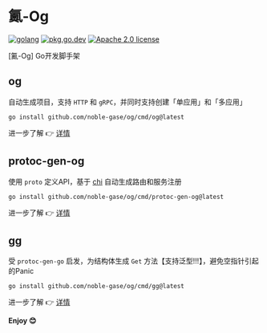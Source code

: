 # 鿫-Og

[![golang](https://img.shields.io/badge/Language-Go-green.svg?style=flat)](https://golang.org)
[![pkg.go.dev](https://img.shields.io/badge/dev-reference-007d9c?logo=go&logoColor=white&style=flat)](https://pkg.go.dev/github.com/noble-gase/og)
[![Apache 2.0 license](http://img.shields.io/badge/license-MIT-brightgreen.svg)](http://opensource.org/licenses/MIT)

[鿫-Og] Go开发脚手架

## og

自动生成项目，支持 `HTTP` 和 `gRPC`，并同时支持创建「单应用」和「多应用」

```shell
go install github.com/noble-gase/og/cmd/og@latest
```

进一步了解 👉 [详情](https://github.com/noble-gase/og/src/main/cmd/og/README.md)

## protoc-gen-og

使用 `proto` 定义API，基于 [chi](https://github.com/go-chi/chi) 自动生成路由和服务注册

```shell
go install github.com/noble-gase/og/cmd/protoc-gen-og@latest
```

进一步了解 👉 [详情](https://github.com/noble-gase/og/src/main/cmd/protoc-gen-og/README.md)

## gg

受 `protoc-gen-go` 启发，为结构体生成 `Get` 方法【支持泛型!!!】，避免空指针引起的Panic

```shell
go install github.com/noble-gase/og/cmd/gg@latest
```

进一步了解 👉 [详情](https://github.com/noble-gase/og/src/main/cmd/gg/README.md)

**Enjoy 😊**
